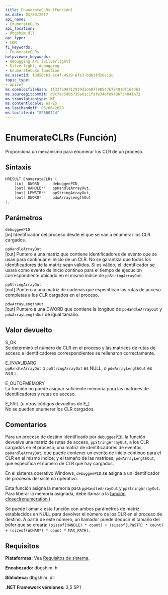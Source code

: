 ```yaml
---
title: EnumerateCLRs (Función)
ms.date: 03/30/2017
api_name:
- EnumerateCLRs
api_location:
- dbgshim.dll
api_type:
- COM
f1_keywords:
- EnumerateCLRs
helpviewer_keywords:
- debugging API [Silverlight]
- Silverlight, debugging
- EnumerateCLRs function
ms.assetid: f8d50cb3-ec4f-4529-8fe3-bd61fd28e13c
topic_type:
- apiref
ms.openlocfilehash: 1f33fb98712939d1e687798547b784819f164d63
ms.sourcegitcommit: d9c7ac5d06735a01c1fafe34efe9486734841a72
ms.translationtype: MT
ms.contentlocale: es-ES
ms.lasthandoff: 05/06/2020
ms.locfileid: "82860724"
---
```

# <a name="enumerateclrs-function"></a>EnumerateCLRs (Función)
Proporciona un mecanismo para enumerar los CLR de un proceso.  
  
## <a name="syntax"></a>Sintaxis  
  
```cpp  
HRESULT EnumerateCLRs (  
    [in]  DWORD      debuggeePID,  
    [out] HANDLE**   ppHandleArrayOut,  
    [out] LPWSTR**   ppStringArrayOut,  
    [out] DWORD*     pdwArrayLengthOut  
);  
```  
  
## <a name="parameters"></a>Parámetros  
 `debuggeePID`  
 [in] Identificador del proceso desde el que se van a enumerar los CLR cargados.  
  
 `ppHandleArrayOut`  
 [out] Puntero a una matriz que contiene identificadores de evento que se usan para continuar el inicio de un CLR. No se garantiza que todos los identificadores de la matriz sean válidos. Si es válido, el identificador se usará como evento de inicio continuo para el tiempo de ejecución correspondiente ubicado en el mismo índice de `ppStringArrayOut`.  
  
 `ppStringArrayOut`  
 [out] Puntero a una matriz de cadenas que especifican las rutas de acceso completas a los CLR cargados en el proceso.  
  
 `pdwArrayLengthOut`  
 [out] Puntero a una DWORD que contiene la longitud de `ppHandleArrayOut` y `pdwArrayLengthOut` de igual tamaño.  
  
## <a name="return-value"></a>Valor devuelto  
 S_OK  
 Se determinó el número de CLR en el proceso y las matrices de rutas de acceso e identificadores correspondientes se rellenaron correctamente.  
  
 E_INVALIDARG  
 `ppHandleArrayOut` o `ppStringArrayOut` es NULL, o `pdwArrayLengthOut` es NULL.  
  
 E_OUTOFMEMORY  
 La función no puede asignar suficiente memoria para las matrices de identificadores y rutas de acceso.  
  
 E_FAIL (u otros códigos devueltos de E_)  
 No se pueden enumerar los CLR cargados.  
  
## <a name="remarks"></a>Comentarios  
 Para un proceso de destino identificado por `debuggeePID`, la función devuelve una matriz de rutas de acceso, `ppStringArrayOut`, a los CLR cargados en el proceso; una matriz de identificadores de eventos, `ppHandleArrayOut`, que puede contener un evento de inicio continuo para el CLR en el mismo índice; y el tamaño de las matrices, `pdwArrayLengthOut`, que especifica el número de CLR que hay cargados.  
  
 En el sistema operativo Windows, `debuggeePID` se asigna a un identificador de procesos del sistema operativo.  
  
 Esta función asigna la memoria para `ppHandleArrayOut` y `ppStringArrayOut`. Para liberar la memoria asignada, debe llamar a la [función closeclrenumeration (](closeclrenumeration-function.md).  
  
 Se puede llamar a esta función con ambos parámetros de matriz establecidos en NULL para devolver el número de los CLR en el proceso de destino. A partir de este número, un llamador puede deducir el tamaño del búfer que se creará: `(sizeof(HANDLE) * count) + (sizeof(LPWSTR) * count) + (sizeof(WCHAR*) * count * MAX_PATH)`.  
  
## <a name="requirements"></a>Requisitos  
 **Plataformas:** Vea [Requisitos de sistema](../../get-started/system-requirements.md).  
  
 **Encabezado:** dbgshim. h  
  
 **Biblioteca:** dbgshim. dll  
  
 **.NET Framework versiones:** 3,5 SP1
